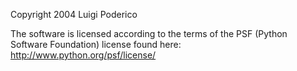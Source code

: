 Copyright 2004 Luigi Poderico

The software is licensed according to the terms of the PSF (Python Software Foundation) license found here: http://www.python.org/psf/license/